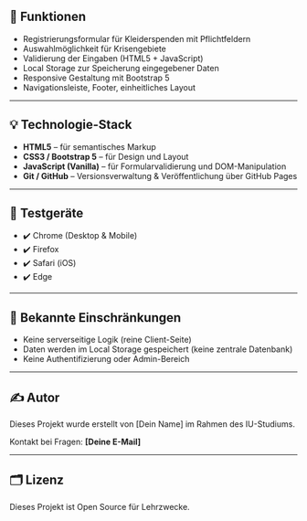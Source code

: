 ## 🎯 Funktionen

- Registrierungsformular für Kleiderspenden mit Pflichtfeldern
- Auswahlmöglichkeit für Krisengebiete
- Validierung der Eingaben (HTML5 + JavaScript)
- Local Storage zur Speicherung eingegebener Daten
- Responsive Gestaltung mit Bootstrap 5
- Navigationsleiste, Footer, einheitliches Layout

---

## 💡 Technologie-Stack

- **HTML5** – für semantisches Markup
- **CSS3 / Bootstrap 5** – für Design und Layout
- **JavaScript (Vanilla)** – für Formularvalidierung und DOM-Manipulation
- **Git / GitHub** – Versionsverwaltung & Veröffentlichung über GitHub Pages

---

## 🧪 Testgeräte

- ✔️ Chrome (Desktop & Mobile)
- ✔️ Firefox
- ✔️ Safari (iOS)
- ✔️ Edge

---

## 📌 Bekannte Einschränkungen

- Keine serverseitige Logik (reine Client-Seite)
- Daten werden im Local Storage gespeichert (keine zentrale Datenbank)
- Keine Authentifizierung oder Admin-Bereich

---

## ✍️ Autor

Dieses Projekt wurde erstellt von [Dein Name] im Rahmen des IU-Studiums.

Kontakt bei Fragen: **[Deine E-Mail]**

---

## 🗂️ Lizenz

Dieses Projekt ist Open Source für Lehrzwecke.